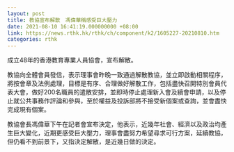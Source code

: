 ```yaml
---
layout: post
title: 教協宣布解散　馮偉華稱感受巨大壓力
date: 2021-08-10 16:41:19.000000000 +08:00
link: https://news.rthk.hk/rthk/ch/component/k2/1605227-20210810.htm
categories: rthk
---
```


成立48年的香港教育專業人員協會，宣布解散。

教協向全體會員發信，表示理事會昨晚一致通過解散教協，並立即啟動相關程序，將按會章及法例處理，目標是有序、合理做好解散工作，包括盡快召開特別會員代表大會，做好200名職員的遣散安排，並即時停止處理新入會及續會申請，以及停止就公共事務作評論和參與，至於權益及投訴部將不接受新個案或查詢，並會盡快完成現有個案。

教協會長馮偉華下午在記者會宣布決定，他表示，近幾年社會、經濟以及政治均產生巨大變化，近期更感受巨大壓力，理事會盡努力希望尋求可行方案，延續教協，但仍看不到前景下，又指決定解散，是近幾日做的決定。
